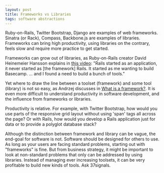 ```yaml
---
layout: post
title: Frameworks vs Libraries
tags: software abstractions
---
```

Ruby-on-Rails, Twitter Bootstrap, Django are examples of web frameworks. Sinatra (or Rack), Compass, Backbone.js are examples of libraries. Frameworks can bring high productivity, using libraries on the contrary, feels slow and require more practice to get started.

Frameworks can grow out of libraries, as Ruby-on-Rails creator David Heinemeier Hansson explains in [this video](http://bigthink.com/videos/big-think-interview-with-david-heinemeier-hansson): "Rails started as an application, it never started as [the framework] Rails. It started as me wanting to build Basecamp. ... and I found a need to build a bunch of tools."

Yet where to draw the line between a toolset (framework) and some tool (library) is not so easy, as Andrzej discusses in [What is a framework?](http://andrzejonsoftware.blogspot.de/2012/12/what-is-framework.html). It is even more difficult to understand productivity in software development, and the influence from frameworks or libraries.

Productivity is relative. For example, with Twitter Bootstrap, how would you use parts of the responsive grid layout without using 'span' tags all across the page? Or with Rails, how would you develop a Rails application just for data or to provide a polyglot database stack?

Although the distinction between framework and library can be vague, the end-goal for software is not. Software should be designed for others to use. As long as your users are facing standard problems, starting out with "frameworks" is fine. But from business strategy, it might be important to look at non-standard problems that only can be addressed by using libraries. Instead of managing ever increasing toolsets, it can be very profitable to build new kinds of tools. Ask 37signals.
